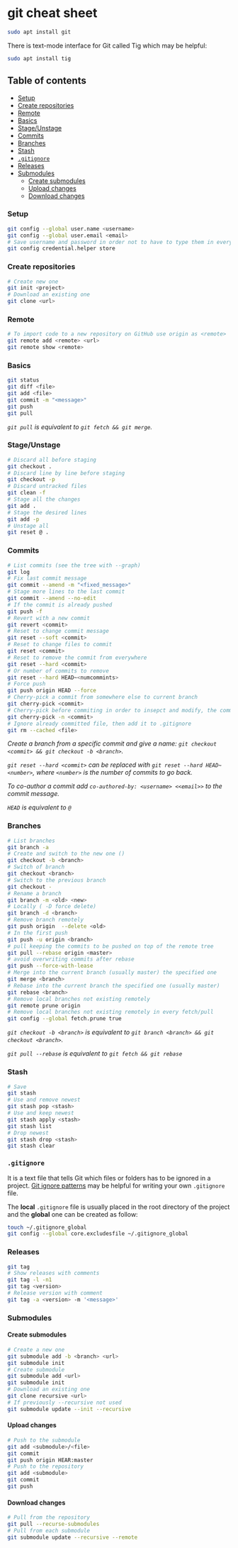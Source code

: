 # git cheat sheet
```sh
sudo apt install git
```
There is text-mode interface for Git called Tig which may be helpful:
```sh
sudo apt install tig
```

## Table of contents
* [Setup](#Setup)
* [Create repositories](#Create-repositories)
* [Remote](#Remote)
* [Basics](#Basics)
* [Stage/Unstage](#stageunstage)
* [Commits](#Commits)
* [Branches](#Branches)
* [Stash](#Stash)
* [`.gitignore`](#gitignore)
* [Releases](#Releases)
* [Submodules](#Submodules)
  * [Create submodules](#Create-submodules)
  * [Upload changes](#Upload-changes)
  * [Download changes](#Download-changes)


### Setup
```sh
git config --global user.name <username>
git config --global user.email <email>
# Save username and password in order not to have to type them in every push
git config credential.helper store
```

### Create repositories
```sh
# Create new one
git init <project>
# Download an existing one
git clone <url>
```

### Remote
```sh
# To import code to a new repository on GitHub use origin as <remote>
git remote add <remote> <url>
git remote show <remote>
```

### Basics
```sh
git status
git diff <file>
git add <file>
git commit -m "<message>"
git push
git pull
```
*`git pull` is equivalent to `git fetch && git merge`.*

### Stage/Unstage
```sh
# Discard all before staging
git checkout .
# Discard line by line before staging
git checkout -p
# Discard untracked files
git clean -f
# Stage all the changes
git add .
# Stage the desired lines
git add -p
# Unstage all
git reset @ .
```

### Commits
```sh
# List commits (see the tree with --graph)
git log
# Fix last commit message
git commit --amend -m "<fixed_message>"
# Stage more lines to the last commit
git commit --amend --no-edit
# If the commit is already pushed
git push -f
# Revert with a new commit
git revert <commit>
# Reset to change commit message
git reset --soft <commit>
# Reset to change files to commit
git reset <commit>
# Reset to remove the commit from everywhere
git reset --hard <commit>
# Or number of commits to remove
git reset --hard HEAD~<numcommints>
# Force push
git push origin HEAD --force
# Cherry-pick a commit from somewhere else to current branch
git cherry-pick <commit>
# Cherry-pick before commiting in order to insepct and modify, the commit message will have been stored
git cherry-pick -n <commit>
# Ignore already committed file, then add it to .gitignore
git rm --cached <file>
```
*Create a branch from a specific commit and give a name:
`git checkout <commit> && git checkout -b <branch>`.*

*`git reset --hard <commit>` can be replaced with `git reset --hard HEAD~<number>`, where `<number>` is the number of commits to go back.*

*To co-author a commit add `co-authored-by: <username> <<email>>` to the commit message.*

*`HEAD` is equivalent to `@`*

### Branches
```sh
# List branches
git branch -a
# Create and switch to the new one ()
git checkout -b <branch>
# Switch of branch
git checkout <branch>
# Switch to the previous branch
git checkout -
# Rename a branch
git branch -m <old> <new>
# Locally ( -D force delete)
git branch -d <branch>
# Remove branch remotely
git push origin  --delete <old>
# In the first push
git push -u origin <branch>
# pull keeping the commits to be pushed on top of the remote tree
git pull --rebase origin <master>
# avoid overwriting commits after rebase
git push --force-with-lease
# Merge into the current branch (usually master) the specified one
git merge <branch>
# Rebase into the current branch the specified one (usually master)
git rebase <branch>
# Remove local branches not existing remotely
git remote prune origin
# Remove local branches not existing remotely in every fetch/pull
git config --global fetch.prune true
```
*`git checkout -b <branch>` is equivalent to `git branch <branch> && git checkout <branch>`.*

*`git pull --rebase` is equivalent to `git fetch && git rebase`*


### Stash
```sh
# Save
git stash
# Use and remove newest
git stash pop <stash>
# Use and keep newest
git stash apply <stash>
git stash list
# Drop newest
git stash drop <stash>
git stash clear
```

### `.gitignore`
It is a text file that tells Git which files or folders has to be ignored in a project. [Git ignore patterns](https://www.atlassian.com/git/tutorials/saving-changes/gitignore#git-ignore-patterns) may be helpful for writing your own `.gitignore` file.

The **local** `.gitignore` file is usually placed in the root directory of the project and the **global** one can be created as follow:
```sh
touch ~/.gitignore_global
git config --global core.excludesfile ~/.gitignore_global
```

### Releases
```sh
git tag
# Show releases with comments
git tag -l -n1
git tag <version>
# Release version with comment
git tag -a <version> -m '<message>'
```

### Submodules
#### Create submodules
```sh
# Create a new one
git submodule add -b <branch> <url>
git submodule init
# Create submodule
git submodule add <url>
git submodule init
# Download an existing one
git clone recursive <url>
# If previously --recursive not used
git submodule update --init --recursive
```
#### Upload changes
```sh
# Push to the submodule
git add <submodule>/<file>
git commit
git push origin HEAR:master
# Push to the repository
git add <submodule>
git commit
git push
```
#### Download changes
```sh
# Pull from the repository
git pull --recurse-submodules
# Pull from each submodule
git submodule update --recursive --remote
```
